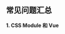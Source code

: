 ## 常见问题汇总
**1. CSS Module 和 Vue <style> 的 scoped 属性有啥异同？**

这是个相当好的问题，看的仔细的同学发现项目中都使用的是 CSS Module，没有提 scoped 属性。在这里给大家做下总结：

- 相同点

  两者都是为了解决 CSS 类名相互干扰的问题，也就是大家常说的“作用域”问题。使用两种方案都可以达到类似效果，但是两者的区别也很明显。

- 不同点

  1. CSS Module 是所有组件化框架都支持的技术方案，他不属于某个框架的私有属性。而 scoped 是 Vue 框架的私有属性。
  2. CSS Module 的工作原理直白的讲就是把一个类名做 md5 ，然后在引用的时候直接使用 md5 字符串，进而保证相同的类名根据不同的路径和组件名称得到不同的 md5 值，保证了最终的类名隔离。而 scoped 的做法是做命名空间限制，也就是说每个组件就是一个命名空间，每个命名空间拥有不同的类名（md5）,然后每个下面的类名都会挂在这个命名空间下进而达到隔离。
  3. 对于父组件声明的类名，在子组件内，CSS Module 是不处理的，想用必须显示调用类名($style.类名)，而使用了 scoped 的因为是命名空间的方式，所以子组件依然有效。

大家如有疑问欢迎补充。

**2. 为啥我们的项目中没有用到 render 函数？**

虽然 Vue 在高版本中借鉴了 React 的写法支持了 render 函数，但是大多数项目不需要这样做。关于 render 函数请先看官方的解释 [render函数](https://cn.vuejs.org/v2/guide/render-function.html)。

在此也给大家做下较容易理解的解释：

- Vue 可以使用 template 或者 render 函数管理 HTML 内容，而 template 是常规的做法，因为 render 对开发者的要求比较高，需要对 Vue 的 API 非常了解，不然弄巧成拙。
- 使用 template 所见即所得，再结合预编译工具更容易开发和调试、用最简单的方式完成任务不是很好吗？也更适合团队的需要。
---
### 问题
- vue双向数据绑定原理
> vue采用的是数据劫持结合发布者-订阅者模式的方法，通过Object.defineProperty()来劫持各个属性的setter，getter，在数据变动时发布消息给订阅者，触发相应的监听回调
> 首先我们为每个vue属性用Object.defineProperty()实现数据劫持，为每个属性分配一个订阅者集合的管理数组dep；然后在编译的时候在该属性的数组dep中添加订阅者，v-model会添加一个订阅者，{{}}也会，v-bind也会，只要用到该属性的指令理论上都会，接着为input会添加监听事件，修改值就会为该属性赋值，触发该属性的set方法，在set方法内通知订阅者数组dep，订阅者数组循环调用各订阅者的update方法更新视图。
- 前端项目为什么用webpack？
> webpack最核心的功能是打包，使用webpack进行打包，既可以保留单个模块的可维护性，又可以减少http请求，减少页面加载时间，从而增加页面显示速度，让整个应用体验更好！
- webpack dev server实现原理
```
1, dev server其实是借助了express开启了一个服务器，然后设置两个路由的出口，
2, webpack output的出口：默认是 / ，可以通过devServer的字段 publicPath 设置

所以，我可以看出，webpack output其实就是Express的一个router对象，webpack根据入口文件观察相关的文件，并在它们发生变化的时候，重新编译打包，并输出到router对象上，这样我们就可以访问该router拿到最新的资源，不过这个资源是放在内存上的，并不是文件系统上。

3，网页和webpack-dev-server是通过websocket协议互联的。当监听到文件变化的时候，会通过websocket通知网页调用reload接口刷新页面。
```
- rem,em区别
> rem是相对于HTML根元素的字体大小的相对单位，em是相对于父元素字体大小的相对单位
- 当在浏览器输入域名时发生了什么
> 简单来讲：浏览器在通过域名通过dns服务器找到你的服务器外网ip,将http请求发送到你的服务器，在tcp3次握手之后（http下面是tcp/ip），通过tcp协议开始传输数据，你的服务器得到请求后，开始提供服务，接收参数，之后返回你的应答给浏览器，浏览器再通过content-type来解析你返回的内容，呈现给用户。
- 前端路由原理
```
1, 前端路由就是一个前端不同页面的状态管理器，可以不用向后台发送请求，而直接通过前端技术实现多个页面切换的效果
2， HTML5的History API为浏览器的全局history对象增加的扩展方法。一般用来解决ajax请求无法通过回退按钮回到请求前状态的问题。

```
---
**3. Atom 常用插件**

1. Emmet，用来快速生成HTML片段，比如输入ul>li*3可以快速生成

```html
<ul>
  <li></li>
  <li></li>
  <li></li>
</ul>
```

[详细地址](https://atom.io/packages/emmet)，[Emmet教程](https://docs.emmet.io/cheat-sheet/)

2. Snippets， 用来处理代码片段的模板输出，[详细地址](https://atom.io/packages/snippets)
3. Tree View，文件浏览器，[详细地址](https://atom.io/packages/tree-view)
4. file icons，文件识别图标，使用这个插件会让你的编辑器显示对应的图标，[详细地址](https://atom.io/packages/file-icons)
5. language-javascript-jsx，jsx语法高亮 ，[详细地址](https://atom.io/packages/language-javascript-jsx)
6. language-vue，vue语法高亮，[详细地址](https://atom.io/packages/language-vue)
7. linter-eslint，eslint插件，[详细地址](https://atom.io/packages/linter-eslint)
8. vue-snippets，vue代码片段，[详细地址](https://atom.io/packages/vue-snippets)
9. pigments，颜色显示器，[详细地址](https://atom.io/packages/pigments)

---
## 精彩推荐

### 手记推荐

- [前端成长必经之路：项目设计之美](https://www.imooc.com/article/22808)
- [前端跳槽面试那些事儿](https://www.imooc.com/article/20010)
- [前端工程师是时候学习ES6了](https://www.imooc.com/article/17720)


### 博客推荐

- [深入学习CSS属性中的百分比](https://segmentfault.com/a/1190000010425830)
- [web开源测试工具-siege](https://segmentfault.com/a/1190000009635163)
- [Web如何防止XSS攻击](https://segmentfault.com/a/1190000007752362)
- [video.js源码分析](https://segmentfault.com/a/1190000007131342)
- [聊聊Ajax那些事儿](https://segmentfault.com/a/1190000006669043)
- [Document.write知多少](https://segmentfault.com/a/1190000006197157)
